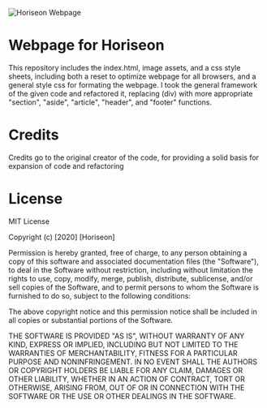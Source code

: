 ![Horiseon Webpage]( https://jks2090.github.io/horiseon-repo/)

# Webpage for Horiseon
This repository includes the index.html, image assets, and a css style sheets, including both a reset to optimize webpage for all browsers, and a general style css for formating the webpage. I took the general framework of the given code and refactored it, replacing (div) with more appropriate "section", "aside", "article", "header", and "footer" functions. 

# Credits

Credits go to the original creator of the code, for providing a solid basis for expansion of code and refactoring

# License

MIT License

Copyright (c) [2020] [Horiseon]

Permission is hereby granted, free of charge, to any person obtaining a copy
of this software and associated documentation files (the "Software"), to deal
in the Software without restriction, including without limitation the rights
to use, copy, modify, merge, publish, distribute, sublicense, and/or sell
copies of the Software, and to permit persons to whom the Software is
furnished to do so, subject to the following conditions:

The above copyright notice and this permission notice shall be included in all
copies or substantial portions of the Software.

THE SOFTWARE IS PROVIDED "AS IS", WITHOUT WARRANTY OF ANY KIND, EXPRESS OR
IMPLIED, INCLUDING BUT NOT LIMITED TO THE WARRANTIES OF MERCHANTABILITY,
FITNESS FOR A PARTICULAR PURPOSE AND NONINFRINGEMENT. IN NO EVENT SHALL THE
AUTHORS OR COPYRIGHT HOLDERS BE LIABLE FOR ANY CLAIM, DAMAGES OR OTHER
LIABILITY, WHETHER IN AN ACTION OF CONTRACT, TORT OR OTHERWISE, ARISING FROM,
OUT OF OR IN CONNECTION WITH THE SOFTWARE OR THE USE OR OTHER DEALINGS IN THE
SOFTWARE.

